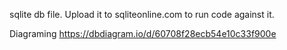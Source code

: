sqlite db file. Upload it to sqliteonline.com to run code against it.

Diagraming https://dbdiagram.io/d/60708f28ecb54e10c33f900e